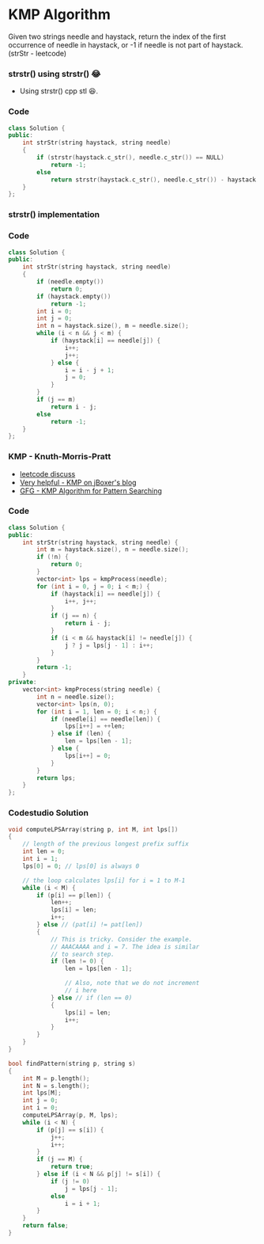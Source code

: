 # KMP Algorithm

Given two strings needle and haystack, return the index of the first occurrence of needle in haystack, or -1 if needle is not part of haystack.(strStr - leetcode)

### strstr() using strstr() 😂

-   Using strstr() cpp stl 😆.

### Code

```cpp
class Solution {
public:
    int strStr(string haystack, string needle)
    {
        if (strstr(haystack.c_str(), needle.c_str()) == NULL)
            return -1;
        else
            return strstr(haystack.c_str(), needle.c_str()) - haystack.c_str();
    }
};
```

### strstr() implementation

### Code

```cpp
class Solution {
public:
    int strStr(string haystack, string needle)
    {
        if (needle.empty())
            return 0;
        if (haystack.empty())
            return -1;
        int i = 0;
        int j = 0;
        int n = haystack.size(), m = needle.size();
        while (i < n && j < m) {
            if (haystack[i] == needle[j]) {
                i++;
                j++;
            } else {
                i = i - j + 1;
                j = 0;
            }
        }
        if (j == m)
            return i - j;
        else
            return -1;
    }
};
```

### KMP - Knuth-Morris-Pratt

-   [leetcode discuss](https://leetcode.com/problems/implement-strstr/discuss/12956/C%2B%2B-Brute-Force-and-KMP)
-   [Very helpful - KMP on jBoxer's blog](http://jakeboxer.com/blog/2009/12/13/the-knuth-morris-pratt-algorithm-in-my-own-words/)
-   [GFG - KMP Algorithm for Pattern Searching](https://www.geeksforgeeks.org/kmp-algorithm-for-pattern-searching/)

### Code

```cpp
class Solution {
public:
    int strStr(string haystack, string needle) {
        int m = haystack.size(), n = needle.size();
        if (!n) {
            return 0;
        }
        vector<int> lps = kmpProcess(needle);
        for (int i = 0, j = 0; i < m;) {
            if (haystack[i] == needle[j]) {
                i++, j++;
            }
            if (j == n) {
                return i - j;
            }
            if (i < m && haystack[i] != needle[j]) {
                j ? j = lps[j - 1] : i++;
            }
        }
        return -1;
    }
private:
    vector<int> kmpProcess(string needle) {
        int n = needle.size();
        vector<int> lps(n, 0);
        for (int i = 1, len = 0; i < n;) {
            if (needle[i] == needle[len]) {
                lps[i++] = ++len;
            } else if (len) {
                len = lps[len - 1];
            } else {
                lps[i++] = 0;
            }
        }
        return lps;
    }
};
```

### Codestudio Solution

```cpp
void computeLPSArray(string p, int M, int lps[])
{
    // length of the previous longest prefix suffix
    int len = 0;
    int i = 1;
    lps[0] = 0; // lps[0] is always 0

    // the loop calculates lps[i] for i = 1 to M-1
    while (i < M) {
        if (p[i] == p[len]) {
            len++;
            lps[i] = len;
            i++;
        } else // (pat[i] != pat[len])
        {
            // This is tricky. Consider the example.
            // AAACAAAA and i = 7. The idea is similar
            // to search step.
            if (len != 0) {
                len = lps[len - 1];

                // Also, note that we do not increment
                // i here
            } else // if (len == 0)
            {
                lps[i] = len;
                i++;
            }
        }
    }
}

bool findPattern(string p, string s)
{
    int M = p.length();
    int N = s.length();
    int lps[M];
    int j = 0;
    int i = 0;
    computeLPSArray(p, M, lps);
    while (i < N) {
        if (p[j] == s[i]) {
            j++;
            i++;
        }
        if (j == M) {
            return true;
        } else if (i < N && p[j] != s[i]) {
            if (j != 0)
                j = lps[j - 1];
            else
                i = i + 1;
        }
    }
    return false;
}
```

